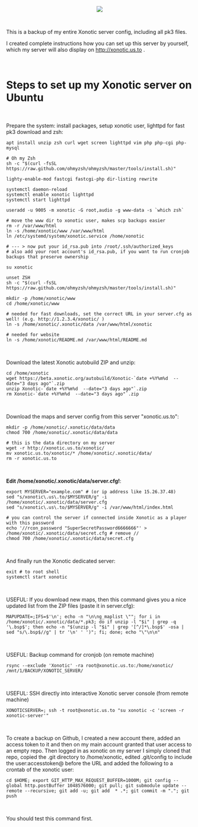<center><img src="https://xonotic.org/static/img/xonotic-logo.png"></center>
<p><br>

This is a backup of my entire Xonotic server config, including all pk3 files. 

I created complete instructions how you can set up this server by yourself, which my server will also display on http://xonotic.us.to .

<p><br>

Steps to set up my Xonotic server on Ubuntu
===========================================
<br>

Prepare the system: install packages, setup xonotic user, lighttpd for fast pk3 download and zsh:
```
apt install unzip zsh curl wget screen lighttpd vim php php-cgi php-mysql

# Oh my Zsh
sh -c "$(curl -fsSL https://raw.github.com/ohmyzsh/ohmyzsh/master/tools/install.sh)"

lighty-enable-mod fastcgi fastcgi-php dir-listing rewrite

systemctl daemon-reload
systemctl enable xonotic lighttpd 
systemctl start lighttpd

useradd -u 9005 -m xonotic -G root,audio -g www-data -s `which zsh`

# move the www dir to xonotic user, makes scp backups easier
rm -r /var/www/html
ln -s /home/xonotic/www /var/www/html
ln /etc/systemd/system/xonotic.service /home/xonotic

# --- > now put your id_rsa.pub into /root/.ssh/authorized_keys
# also add your root account's id_rsa.pub, if you want to run cronjob backups that preserve ownership

su xonotic

unset ZSH
sh -c "$(curl -fsSL https://raw.github.com/ohmyzsh/ohmyzsh/master/tools/install.sh)"

mkdir -p /home/xonotic/www
cd /home/xonotic/www

# needed for fast downloads, set the correct URL in your server.cfg as well! (e.g. http://1.2.3.4/xonotic/ )
ln -s /home/xonotic/.xonotic/data /var/www/html/xonotic

# needed for website
ln -s /home/xonotic/README.md /var/www/html/README.md
```
<br>

Download the latest Xonotic autobuild ZIP and unzip:
```
cd /home/xonotic
wget https://beta.xonotic.org/autobuild/Xonotic-`date +%Y%m%d  --date="3 days ago"`.zip
unzip Xonotic-`date +%Y%m%d  --date="3 days ago"`.zip
rm Xonotic-`date +%Y%m%d  --date="3 days ago"`.zip
```
<br>

Download the maps and server config from this server "xonotic.us.to":
```
mkdir -p /home/xonotic/.xonotic/data/data
chmod 700 /home/xonotic/.xonotic/data/data

# this is the data directory on my server
wget -r http://xonotic.us.to/xonotic/
mv xonotic.us.to/xonotic/* /home/xonotic/.xonotic/data/
rm -r xonotic.us.to
```
<br>

**Edit /home/xonotic/.xonotic/data/server.cfg!**:
```
export MYSERVER="example.com" # (or ip address like 15.26.37.48)
sed "s/xonotic\.us\.to/$MYSERVER/g" -i /home/xonotic/.xonotic/data/server.cfg
sed "s/xonotic\.us\.to/$MYSERVER/g" -i /var/www/html/index.html

# you can control the server if connected inside Xonotic as a player with this password
echo '//rcon_password "SuperSecretPassword6666666"' >  /home/xonotic/.xonotic/data/secret.cfg # remove //
chmod 700 /home/xonotic/.xonotic/data/secret.cfg
```
<br>

And finally run the Xonotic dedicated server:
```
exit # to root shell
systemctl start xonotic
```
<br><p>

USEFUL: If you download new maps, then this command gives you a nice updated list from the ZIP files (paste it in server.cfg):
```
MAPUPDATE=;IFS=$'\n'; echo -n "\n\ng_maplist \""; for i in /home/xonotic/.xonotic/data/*.pk3; do if unzip -l "$i" | grep -q '\.bsp$'; then echo -n "$(unzip -l "$i" | grep '[^/]*\.bsp$' -osa | sed "s/\.bsp$//g" | tr '\n' ' ')"; fi; done; echo "\"\n\n"
```
<br>

USEFUL: Backup command for cronjob (on remote machine)
```
rsync --exclude 'Xonotic' -ra root@xonotic.us.to:/home/xonotic/ /mnt/1/BACKUP/XONOTIC_SERVER/
```
<br>

USEFUL: SSH directly into interactive Xonotic server console (from remote machine)
```
XONOTICSERVER=; ssh -t root@xonotic.us.to "su xonotic -c 'screen -r xonotic-server'"
```
<br>

To create a backup on Github, I created a new account there, added an 
access token to it and then on my main account granted that user access 
to an empty repo. Then logged in as xonotic on my server I simply cloned
 that repo, copied the .git directory to /home/xonotic, edited 
.git/config to include the user:accesstoken@ before the URL and added 
the following to a crontab of the xonotic user: 

```
cd $HOME; export GIT_HTTP_MAX_REQUEST_BUFFER=1000M; git config --global http.postBuffer 1048576000; git pull; git submodule update --remote --recursive; git add -u; git add  * .*; git commit -m "."; git push
```
<br>

You should test this command first.
